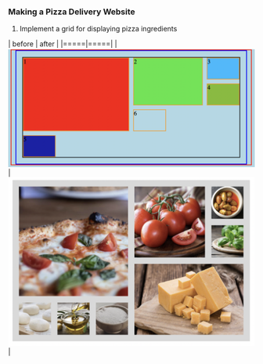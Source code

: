 ### Making a Pizza Delivery Website

1. Implement a grid for displaying pizza ingredients

| before | after |
|=====|=====|
| <img src="./images/pic-1.png" /> | <img src="./images/pic-2.png" /> |

